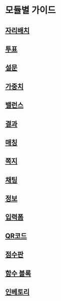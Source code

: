 # 모듈별 가이드

## [자리배치](undefined.md)

## [투표](undefined-1.md)

## [설문](undefined-2.md)

## [가중치](undefined-3.md)

## [밸런스](undefined-4.md)

## [결과](undefined-5.md)

## [매칭](undefined-6.md)

## [쪽지](undefined-7.md)

## [채팅](undefined-8.md)

## [정보](undefined-9.md)

## [입력폼](undefined-10.md)

## [QR코드](qr.md)

## [점수판](undefined-11.md)

## [함수 블록](undefined-13.md)

## [인베토리](undefined-12.md)









